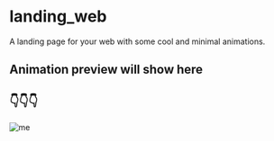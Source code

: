# landing_web

A landing page for your web with some cool and minimal animations.

## Animation preview will show here
## 👇👇👇

![me](assets/images/landing_UI.gif)


